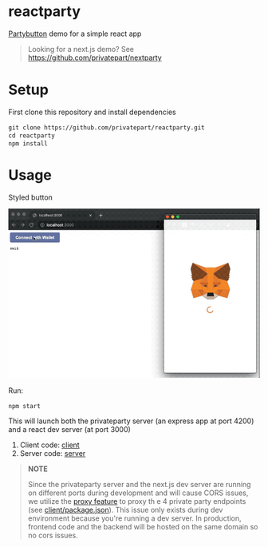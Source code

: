 # reactparty

[Partybutton](https://partybutton.papercorp.org/) demo for a simple react app

> Looking for a next.js demo? See https://github.com/privatepart/nextparty

# Setup

First clone this repository and install dependencies

```
git clone https://github.com/privatepart/reactparty.git
cd reactparty
npm install
```

# Usage

Styled button

![custom_button.gif](custom_button.gif)

Run:

```
npm start
```

This will launch both the privateparty server (an express app at port 4200) and a react dev server (at port 3000)

1. Client code: [client](client)
2. Server code: [server](server)

> **NOTE**
>
> Since the privateparty server and the next.js dev server are running on different ports during development and will cause CORS issues, we utilize the [proxy feature](https://create-react-app.dev/docs/proxying-api-requests-in-development/) to proxy th    e 4 private party endpoints (see [client/package.json](client/package.json#L5)). This issue only exists during dev environment because you're running a dev server. In production, frontend code and the backend will be hosted on the same domain so no cors issues.
